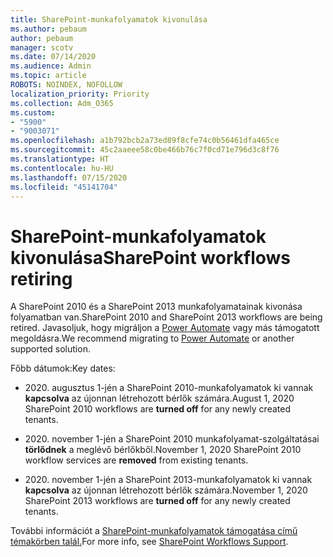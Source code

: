 ```yaml
---
title: SharePoint-munkafolyamatok kivonulása
ms.author: pebaum
author: pebaum
manager: scotv
ms.date: 07/14/2020
ms.audience: Admin
ms.topic: article
ROBOTS: NOINDEX, NOFOLLOW
localization_priority: Priority
ms.collection: Adm_O365
ms.custom:
- "5900"
- "9003071"
ms.openlocfilehash: a1b792bcb2a73ed89f8cfe74c0b56461dfa465ce
ms.sourcegitcommit: 45c2aaeee58c0be466b76c7f0cd71e796d3c8f76
ms.translationtype: HT
ms.contentlocale: hu-HU
ms.lasthandoff: 07/15/2020
ms.locfileid: "45141704"
---
```

# <a name="sharepoint-workflows-retiring"></a><span data-ttu-id="c6225-102">SharePoint-munkafolyamatok kivonulása</span><span class="sxs-lookup"><span data-stu-id="c6225-102">SharePoint workflows retiring</span></span>

<span data-ttu-id="c6225-103">A SharePoint 2010 és a SharePoint 2013 munkafolyamatainak kivonása folyamatban van.</span><span class="sxs-lookup"><span data-stu-id="c6225-103">SharePoint 2010 and SharePoint 2013 workflows are being retired.</span></span> <span data-ttu-id="c6225-104">Javasoljuk, hogy migráljon a [Power Automate](https://docs.microsoft.com/power-automate/getting-started) vagy más támogatott megoldásra.</span><span class="sxs-lookup"><span data-stu-id="c6225-104">We recommend migrating to [Power Automate](https://docs.microsoft.com/power-automate/getting-started) or another supported solution.</span></span> 

<span data-ttu-id="c6225-105">Főbb dátumok:</span><span class="sxs-lookup"><span data-stu-id="c6225-105">Key dates:</span></span>

- <span data-ttu-id="c6225-106">2020. augusztus 1-jén a SharePoint 2010-munkafolyamatok ki vannak **kapcsolva** az újonnan létrehozott bérlők számára.</span><span class="sxs-lookup"><span data-stu-id="c6225-106">August 1, 2020 SharePoint 2010 workflows are **turned off** for any newly created tenants.</span></span>

- <span data-ttu-id="c6225-107">2020. november 1-jén a SharePoint 2010 munkafolyamat-szolgáltatásai **törlődnek** a meglévő bérlőkből.</span><span class="sxs-lookup"><span data-stu-id="c6225-107">November 1, 2020 SharePoint 2010 workflow services are **removed** from existing tenants.</span></span>

- <span data-ttu-id="c6225-108">2020. november 1-jén a SharePoint 2013-munkafolyamatok ki vannak **kapcsolva** az újonnan létrehozott bérlők számára.</span><span class="sxs-lookup"><span data-stu-id="c6225-108">November 1, 2020 SharePoint 2013 workflows are **turned off** for any newly created tenants.</span></span>

<span data-ttu-id="c6225-109">További információt a [SharePoint-munkafolyamatok támogatása című témakörben talál.](https://aka.ms/sp-workflows-support)</span><span class="sxs-lookup"><span data-stu-id="c6225-109">For more info, see [SharePoint Workflows Support](https://aka.ms/sp-workflows-support).</span></span>